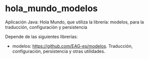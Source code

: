 # hola_mundo_modelos
Aplicación Java: Hola Mundo, que utiliza la librería: modelos, para la traducción, configuración y persistencia

Depende de las siguientes librerías: 

- modelos: https://github.com/EAG-es/modelos. Traducción, configuración, persistencia y otras utilidades.
